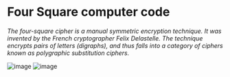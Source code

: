 # Four Square computer code

*The four-square cipher is a manual symmetric encryption technique. It was invented by the French cryptographer Felix Delastelle. The technique encrypts pairs of letters (digraphs),
and thus falls into a category of ciphers known as polygraphic substitution ciphers.*


![image](https://user-images.githubusercontent.com/94389333/142456461-aedcd978-e385-47b6-867e-7f0b7817b162.png)
![image](https://user-images.githubusercontent.com/94389333/142457395-bf4f96d4-2dfd-402c-a678-ff67c5dc4be5.png)
